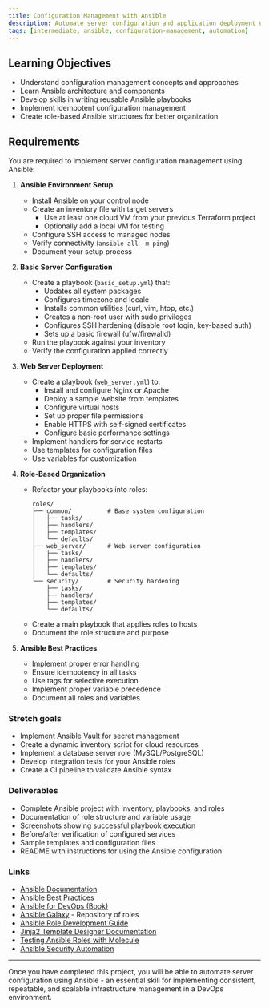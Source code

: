 ```yaml
---
title: Configuration Management with Ansible
description: Automate server configuration and application deployment using Ansible
tags: [intermediate, ansible, configuration-management, automation]
---
```


## Learning Objectives
- Understand configuration management concepts and approaches
- Learn Ansible architecture and components
- Develop skills in writing reusable Ansible playbooks
- Implement idempotent configuration management
- Create role-based Ansible structures for better organization

## Requirements

You are required to implement server configuration management using Ansible:

1. **Ansible Environment Setup**
   - Install Ansible on your control node
   - Create an inventory file with target servers
     - Use at least one cloud VM from your previous Terraform project
     - Optionally add a local VM for testing
   - Configure SSH access to managed nodes
   - Verify connectivity (`ansible all -m ping`)
   - Document your setup process

2. **Basic Server Configuration**
   - Create a playbook (`basic_setup.yml`) that:
     - Updates all system packages
     - Configures timezone and locale
     - Installs common utilities (curl, vim, htop, etc.)
     - Creates a non-root user with sudo privileges
     - Configures SSH hardening (disable root login, key-based auth)
     - Sets up a basic firewall (ufw/firewalld)
   - Run the playbook against your inventory
   - Verify the configuration applied correctly

3. **Web Server Deployment**
   - Create a playbook (`web_server.yml`) to:
     - Install and configure Nginx or Apache
     - Deploy a sample website from templates
     - Configure virtual hosts
     - Set up proper file permissions
     - Enable HTTPS with self-signed certificates
     - Configure basic performance settings
   - Implement handlers for service restarts
   - Use templates for configuration files
   - Use variables for customization

4. **Role-Based Organization**
   - Refactor your playbooks into roles:
     ```
     roles/
     ├── common/          # Base system configuration
     │   ├── tasks/
     │   ├── handlers/
     │   ├── templates/
     │   └── defaults/
     ├── web_server/      # Web server configuration
     │   ├── tasks/
     │   ├── handlers/
     │   ├── templates/
     │   └── defaults/
     └── security/        # Security hardening
         ├── tasks/
         ├── handlers/
         ├── templates/
         └── defaults/
     ```
   - Create a main playbook that applies roles to hosts
   - Document the role structure and purpose

5. **Ansible Best Practices**
   - Implement proper error handling
   - Ensure idempotency in all tasks
   - Use tags for selective execution
   - Implement proper variable precedence
   - Document all roles and variables

### **Stretch goals**
- Implement Ansible Vault for secret management
- Create a dynamic inventory script for cloud resources
- Implement a database server role (MySQL/PostgreSQL)
- Develop integration tests for your Ansible roles
- Create a CI pipeline to validate Ansible syntax

### Deliverables
- Complete Ansible project with inventory, playbooks, and roles
- Documentation of role structure and variable usage
- Screenshots showing successful playbook execution
- Before/after verification of configured services
- Sample templates and configuration files
- README with instructions for using the Ansible configuration

### Links
- [Ansible Documentation](https://docs.ansible.com/)
- [Ansible Best Practices](https://docs.ansible.com/ansible/latest/user_guide/playbooks_best_practices.html)
- [Ansible for DevOps (Book)](https://www.ansiblefordevops.com/)
- [Ansible Galaxy](https://galaxy.ansible.com/) - Repository of roles
- [Ansible Role Development Guide](https://www.digitalocean.com/community/tutorials/how-to-create-reusable-ansible-playbooks-for-infrastructure-management)
- [Jinja2 Template Designer Documentation](https://jinja.palletsprojects.com/en/latest/templates/)
- [Testing Ansible Roles with Molecule](https://molecule.readthedocs.io/en/latest/)
- [Ansible Security Automation](https://www.ansible.com/use-cases/security-automation)

---

Once you have completed this project, you will be able to automate server configuration using Ansible - an essential skill for implementing consistent, repeatable, and scalable infrastructure management in a DevOps environment.